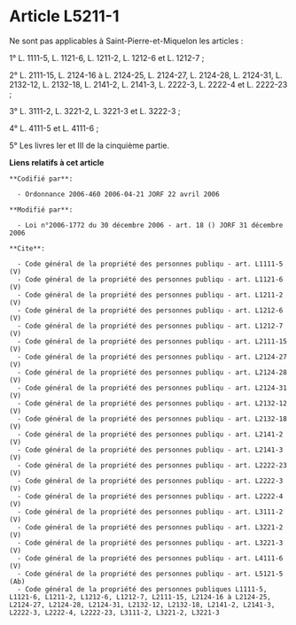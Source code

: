 # Article L5211-1

Ne sont pas applicables à Saint-Pierre-et-Miquelon les articles :

1° L. 1111-5, L. 1121-6, L. 1211-2, L. 1212-6 et L. 1212-7 ;

2° L. 2111-15, L. 2124-16 à L. 2124-25, L. 2124-27, L. 2124-28, L. 2124-31, L. 2132-12, L. 2132-18, L. 2141-2, L. 2141-3, L.
2222-3, L. 2222-4 et L. 2222-23 ;

3° L. 3111-2, L. 3221-2, L. 3221-3 et L. 3222-3 ;

4° L. 4111-5 et L. 4111-6 ;

5° Les livres Ier et III de la cinquième partie.

**Liens relatifs à cet article**

	**Codifié par**:

	  - Ordonnance 2006-460 2006-04-21 JORF 22 avril 2006

	**Modifié par**:

	  - Loi n°2006-1772 du 30 décembre 2006 - art. 18 () JORF 31 décembre 2006

	**Cite**:

	  - Code général de la propriété des personnes publiqu - art. L1111-5 (V)
	  - Code général de la propriété des personnes publiqu - art. L1121-6 (V)
	  - Code général de la propriété des personnes publiqu - art. L1211-2 (V)
	  - Code général de la propriété des personnes publiqu - art. L1212-6 (V)
	  - Code général de la propriété des personnes publiqu - art. L1212-7 (V)
	  - Code général de la propriété des personnes publiqu - art. L2111-15 (V)
	  - Code général de la propriété des personnes publiqu - art. L2124-27 (V)
	  - Code général de la propriété des personnes publiqu - art. L2124-28 (V)
	  - Code général de la propriété des personnes publiqu - art. L2124-31 (V)
	  - Code général de la propriété des personnes publiqu - art. L2132-12 (V)
	  - Code général de la propriété des personnes publiqu - art. L2132-18 (V)
	  - Code général de la propriété des personnes publiqu - art. L2141-2 (V)
	  - Code général de la propriété des personnes publiqu - art. L2141-3 (V)
	  - Code général de la propriété des personnes publiqu - art. L2222-23 (V)
	  - Code général de la propriété des personnes publiqu - art. L2222-3 (V)
	  - Code général de la propriété des personnes publiqu - art. L2222-4 (V)
	  - Code général de la propriété des personnes publiqu - art. L3111-2 (V)
	  - Code général de la propriété des personnes publiqu - art. L3221-2 (V)
	  - Code général de la propriété des personnes publiqu - art. L3221-3 (V)
	  - Code général de la propriété des personnes publiqu - art. L4111-6 (V)
	  - Code général de la propriété des personnes publiqu - art. L5121-5 (Ab)
	  - Code général de la propriété des personnes publiques L1111-5, L1121-6, L1211-2, L1212-6, L1212-7, L2111-15, L2124-16 à L2124-25, L2124-27, L2124-28, L2124-31, L2132-12, L2132-18, L2141-2, L2141-3, L2222-3, L2222-4, L2222-23, L3111-2, L3221-2, L3221-3
